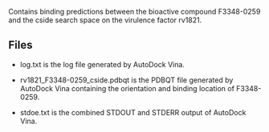 Contains binding predictions between the bioactive compound F3348-0259 and the cside search space on the virulence factor rv1821.

## Files

- log.txt is the log file generated by AutoDock Vina.

- rv1821_F3348-0259_cside.pdbqt is the PDBQT file generated by AutoDock Vina containing the orientation and binding location of F3348-0259.

- stdoe.txt is the combined STDOUT and STDERR output of AutoDock Vina.

